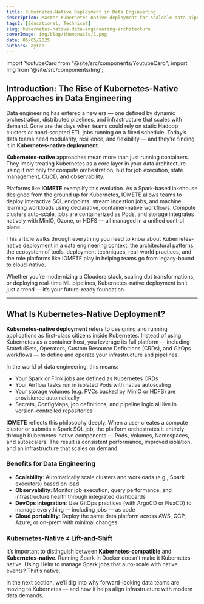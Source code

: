 ```yaml
---
title: Kubernetes-Native Deployment in Data Engineering
description: Master Kubernetes-native deployment for scalable data pipelines. Learn tools, architecture, best practices & DevOps patterns for modern data engineering.
tags2: [Educational, Technical]
slug: kubernetes-native-data-engineering-architecture
coverImage: img/blog/thumbnails/1.png
date: 05/05/2025
authors: aytan
---
```


import YoutubeCard from "@site/src/components/YoutubeCard";
import Img from '@site/src/components/Img';

## **Introduction: The Rise of Kubernetes-Native Approaches in Data Engineering**

Data engineering has entered a new era — one defined by dynamic orchestration, distributed pipelines, and infrastructure that scales with demand. Gone are the days when teams could rely on static Hadoop clusters or hand-scripted ETL jobs running on a fixed schedule. Today’s data teams need modularity, resilience, and flexibility — and they’re finding it in **Kubernetes-native deployment**.

**Kubernetes-native** approaches mean more than just running containers. They imply treating Kubernetes as a core layer in your data architecture — using it not only for compute orchestration, but for job execution, state management, CI/CD, and observability.

Platforms like **IOMETE** exemplify this evolution. As a Spark-based lakehouse designed from the ground up for Kubernetes, IOMETE allows teams to deploy interactive SQL endpoints, stream ingestion jobs, and machine learning workloads using declarative, container-native workflows. Compute clusters auto-scale, jobs are containerized as Pods, and storage integrates natively with MinIO, Ozone, or HDFS — all managed in a unified control plane.

This article walks through everything you need to know about Kubernetes-native deployment in a data engineering context: the architectural patterns, the ecosystem of tools, deployment techniques, real-world practices, and the role platforms like IOMETE play in helping teams go from legacy-bound to cloud-native.

Whether you’re modernizing a Cloudera stack, scaling dbt transformations, or deploying real-time ML pipelines, Kubernetes-native deployment isn’t just a trend — it’s your future-ready foundation.

---

## **What Is Kubernetes-Native Deployment?**

**Kubernetes-native deployment** refers to designing and running applications as first-class citizens inside Kubernetes. Instead of using Kubernetes as a container host, you leverage its full platform — including StatefulSets, Operators, Custom Resource Definitions (CRDs), and GitOps workflows — to define and operate your infrastructure and pipelines.

In the world of data engineering, this means:

* Your Spark or Flink jobs are defined as Kubernetes CRDs  
* Your Airflow tasks run in isolated Pods with native autoscaling  
* Your storage volumes (e.g. PVCs backed by MinIO or HDFS) are provisioned automatically  
* Secrets, ConfigMaps, job definitions, and pipeline logic all live in version-controlled repositories

**IOMETE** reflects this philosophy deeply. When a user creates a compute cluster or submits a Spark SQL job, the platform orchestrates it entirely through Kubernetes-native components — Pods, Volumes, Namespaces, and autoscalers. The result is consistent performance, improved isolation, and an infrastructure that scales on demand.

### **Benefits for Data Engineering**

* **Scalability**: Automatically scale clusters and workloads (e.g., Spark executors) based on load  
* **Observability**: Monitor job execution, query performance, and infrastructure health through integrated dashboards  
* **DevOps integration**: Use GitOps practices (with ArgoCD or FluxCD) to manage everything — including jobs — as code  
* **Cloud portability**: Deploy the same data platform across AWS, GCP, Azure, or on-prem with minimal changes

### **Kubernetes-Native ≠ Lift-and-Shift**

It’s important to distinguish between **Kubernetes-compatible** and **Kubernetes-native**. Running Spark in Docker doesn't make it Kubernetes-native. Using Helm to manage Spark jobs that auto-scale with native events? That’s native.

In the next section, we’ll dig into why forward-looking data teams are moving to Kubernetes — and how it helps align infrastructure with modern data demands.
